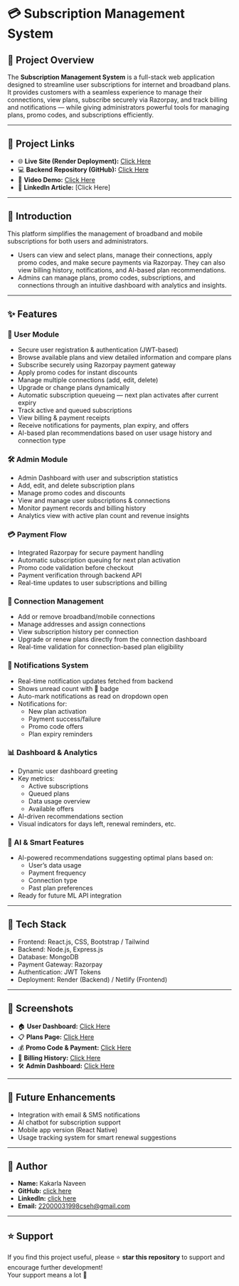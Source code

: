 # 💳 Subscription Management System

## 🚀 Project Overview
The **Subscription Management System** is a full-stack web application designed to streamline user subscriptions for internet and broadband plans. It provides customers with a seamless experience to manage their connections, view plans, subscribe securely via Razorpay, and track billing and notifications — while giving administrators powerful tools for managing plans, promo codes, and subscriptions efficiently.

---

## 🔗 Project Links
- 🌐 **Live Site (Render Deployment):** [Click Here](https://subscriptionuser.netlify.app/)
- 💻 **Backend Repository (GitHub):** [Click Here](https://github.com/Naveen939258/Subscription-management/tree/main/Backend)
- 🎥 **Video Demo:** [Click Here](https://subscriptionuser.netlify.app/)
- 📄 **LinkedIn Article:** [Click Here]

---

## 📖 Introduction
This platform simplifies the management of broadband and mobile subscriptions for both users and administrators.
- Users can view and select plans, manage their connections, apply promo codes, and make secure payments via Razorpay. They can also view billing history, notifications, and AI-based plan recommendations.
- Admins can manage plans, promo codes, subscriptions, and connections through an intuitive dashboard with analytics and insights.

---

## ✨ Features

### 👤 User Module
- Secure user registration & authentication (JWT-based)
- Browse available plans and view detailed information and compare plans
- Subscribe securely using Razorpay payment gateway
- Apply promo codes for instant discounts
- Manage multiple connections (add, edit, delete)
- Upgrade or change plans dynamically
- Automatic subscription queueing — next plan activates after current expiry
- Track active and queued subscriptions
- View billing & payment receipts
- Receive notifications for payments, plan expiry, and offers
- AI-based plan recommendations based on user usage history and connection type

### 🛠 Admin Module
- Admin Dashboard with user and subscription statistics
- Add, edit, and delete subscription plans
- Manage promo codes and discounts
- View and manage user subscriptions & connections
- Monitor payment records and billing history
- Analytics view with active plan count and revenue insights

### 💳 Payment Flow
- Integrated Razorpay for secure payment handling
- Automatic subscription queuing for next plan activation
- Promo code validation before checkout
- Payment verification through backend API
- Real-time updates to user subscriptions and billing

### 📡 Connection Management
- Add or remove broadband/mobile connections
- Manage addresses and assign connections
- View subscription history per connection
- Upgrade or renew plans directly from the connection dashboard
- Real-time validation for connection-based plan eligibility

### 🔔 Notifications System
- Real-time notification updates fetched from backend
- Shows unread count with 🔴 badge
- Auto-mark notifications as read on dropdown open
- Notifications for:
   - New plan activation
   - Payment success/failure
   - Promo code offers
   - Plan expiry reminders

### 📊 Dashboard & Analytics
- Dynamic user dashboard greeting
- Key metrics:
   - Active subscriptions
   - Queued plans
   - Data usage overview
   - Available offers
- AI-driven recommendations section
- Visual indicators for days left, renewal reminders, etc.

### 🧠 AI & Smart Features
- AI-powered recommendations suggesting optimal plans based on:
   -  User’s data usage
   -  Payment frequency
   -  Connection type
   -  Past plan preferences
- Ready for future ML API integration

---

## 🧱 Tech Stack
- Frontend: React.js, CSS, Bootstrap / Tailwind
- Backend: Node.js, Express.js
- Database: MongoDB
- Payment Gateway: Razorpay
- Authentication: JWT Tokens
- Deployment: Render (Backend) / Netlify (Frontend)

---

## 📸 Screenshots
- 🏠 **User Dashboard:** [Click Here](https://subscriptionuser.netlify.app/dashboard)
- 📋 **Plans Page:** [Click Here](https://subscriptionuser.netlify.app/plans)
- 💰 **Promo Code & Payment:** [Click Here](https://subscriptionuser.netlify.app/offers)
- 🧾 **Billing History:** [Click Here](https://subscriptionuser.netlify.app/Subscriptionhistory)
- 🛠 **Admin Dashboard:** [Click Here](https://subscriptionadmin.netlify.app/) 

---

## 📌 Future Enhancements
- Integration with email & SMS notifications
- AI chatbot for subscription support
- Mobile app version (React Native)
- Usage tracking system for smart renewal suggestions

---

## 👤 Author
- **Name:** Kakarla Naveen
- **GitHub:** [click here](https://github.com/naveen939258)  
- **LinkedIn:** [click here](https://www.linkedin.com/in/kakarla-naveen-2092411b3/)  
- **Email:** 22000031998cseh@gmail.com

---

## ⭐ Support
If you find this project useful, please ⭐ **star this repository** to support and encourage further development!  
Your support means a lot 🙏
